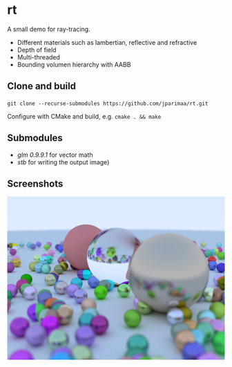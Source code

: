 # rt

A small demo for ray-tracing.

- Different materials such as lambertian, reflective and refractive
- Depth of field
- Multi-threaded
- Bounding volumen hierarchy with AABB

## Clone and build

`git clone --recurse-submodules https://github.com/jparimaa/rt.git`

Configure with CMake and build, e.g. `cmake . && make`

## Submodules

- _glm 0.9.9.1_ for vector math
- _stb_ for writing the output image)

## Screenshots

![1](images/1.png?raw=true "1")
